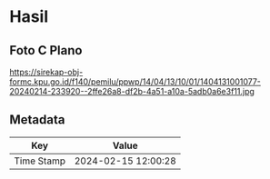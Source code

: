 # Hasil

## Foto C Plano

https://sirekap-obj-formc.kpu.go.id/f140/pemilu/ppwp/14/04/13/10/01/1404131001077-20240214-233920--2ffe26a8-df2b-4a51-a10a-5adb0a6e3f11.jpg


## Metadata

| Key        | Value               |
| ---------- | ------------------- |
| Time Stamp | 2024-02-15 12:00:28 |



